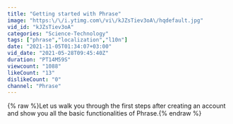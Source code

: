 ```yaml
---
title: "Getting started with Phrase"
image: "https:\/\/i.ytimg.com\/vi\/kJZsTiev3oA\/hqdefault.jpg"
vid_id: "kJZsTiev3oA"
categories: "Science-Technology"
tags: ["phrase","localization","l10n"]
date: "2021-11-05T01:34:07+03:00"
vid_date: "2021-05-28T09:45:40Z"
duration: "PT14M59S"
viewcount: "1088"
likeCount: "13"
dislikeCount: "0"
channel: "Phrase"
---
```

{% raw %}Let us walk you through the first steps after creating an account and show you all the basic functionalities of Phrase.{% endraw %}
